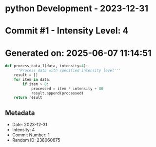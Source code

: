 ﻿# python Development - 2023-12-31
# Commit #1 - Intensity Level: 4
# Generated on: 2025-06-07 11:14:51
```python
def process_data_1(data, intensity=4):
    '''Process data with specified intensity level'''
    result = []
    for item in data:
        if item > 0:
            processed = item * intensity + 80
            result.append(processed)
    return result
```
## Metadata
- Date: 2023-12-31
- Intensity: 4
- Commit Number: 1
- Random ID: 238060675
